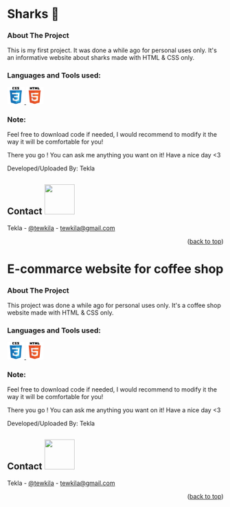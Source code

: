 
<div id="top"></div>
<!-- ABOUT THE PROJECT -->

# Sharks 🦈
<h3 style="font-weight=bold"> About The Project  </h3>

<p> This is my first project. It was done a while ago for personal uses only. It's an informative website about sharks made with HTML & CSS only. 
</p>

<h3 align="left">Languages and Tools used:</h3>
<p align="left"> <a href="https://www.w3schools.com/css/" target="_blank" rel="noreferrer"> <img src="https://raw.githubusercontent.com/devicons/devicon/master/icons/css3/css3-original-wordmark.svg" alt="css3" width="40" height="40"/>  <a href="https://www.w3.org/html/" target="_blank" rel="noreferrer"> <img src="https://raw.githubusercontent.com/devicons/devicon/master/icons/html5/html5-original-wordmark.svg" alt="html5" width="40" height="40"/> </a> </p>


<h3 align="left">Note:</h3>
Feel free to download code if needed, I would recommend to modify it the way it will be comfortable for you!
 
 
There you go ! You can ask me anything you want on it! Have a nice day <3

Developed/Uploaded By:
Tekla 
 
<!-- CONTACT -->
## Contact <img src="https://media.giphy.com/media/tXRMYz5HskEX68TBhC/giphy.gif" width="70" height="70" /> 
Tekla - [@tewkila](https://www.instagram.com/tewkila/) - tewkila@gmail.com

<p align="right">(<a href="#top">back to top</a>)</p>


<div id="top"></div>
<!-- ABOUT THE PROJECT -->

# E-commarce website for coffee shop
<h3 style="font-weight=bold"> About The Project  </h3>

<p> This project was done a while ago for personal uses only. It's a coffee shop website made with HTML & CSS only. 
</p>

<h3 align="left">Languages and Tools used:</h3>
<p align="left"> <a href="https://www.w3schools.com/css/" target="_blank" rel="noreferrer"> <img src="https://raw.githubusercontent.com/devicons/devicon/master/icons/css3/css3-original-wordmark.svg" alt="css3" width="40" height="40"/>  <a href="https://www.w3.org/html/" target="_blank" rel="noreferrer"> <img src="https://raw.githubusercontent.com/devicons/devicon/master/icons/html5/html5-original-wordmark.svg" alt="html5" width="40" height="40"/> </a> </p>


<h3 align="left">Note:</h3>
Feel free to download code if needed, I would recommend to modify it the way it will be comfortable for you!
 
 
There you go ! You can ask me anything you want on it! Have a nice day <3

Developed/Uploaded By:
Tekla 
 
<!-- CONTACT -->
## Contact <img src="https://media.giphy.com/media/tXRMYz5HskEX68TBhC/giphy.gif" width="70" height="70" /> 
Tekla - [@tewkila](https://www.instagram.com/tewkila/) - tewkila@gmail.com

<p align="right">(<a href="#top">back to top</a>)</p>


